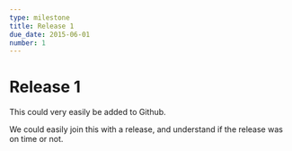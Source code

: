 ```yaml
---
type: milestone
title: Release 1
due_date: 2015-06-01
number: 1
---
```


# Release 1

This could very easily be added to Github. 

We could easily join this with a release, and understand if the release was on time or not.
